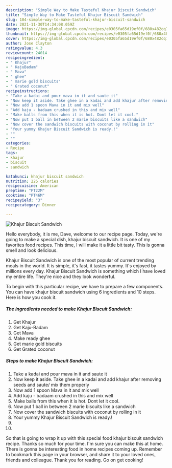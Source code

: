 ```yaml
---
description: "Simple Way to Make Tasteful Khajur Biscuit Sandwich"
title: "Simple Way to Make Tasteful Khajur Biscuit Sandwich"
slug: 104-simple-way-to-make-tasteful-khajur-biscuit-sandwich
date: 2021-11-30T14:34:08.059Z
image: https://img-global.cpcdn.com/recipes/e0305fa65d19ef0f/680x482cq70/khajur-biscuit-sandwich-recipe-main-photo.jpg
thumbnail: https://img-global.cpcdn.com/recipes/e0305fa65d19ef0f/680x482cq70/khajur-biscuit-sandwich-recipe-main-photo.jpg
cover: https://img-global.cpcdn.com/recipes/e0305fa65d19ef0f/680x482cq70/khajur-biscuit-sandwich-recipe-main-photo.jpg
author: Jose Clayton
ratingvalue: 4.3
reviewcount: 24014
recipeingredient:
- " Khajur"
- " KajuBadam"
- " Mava"
- " ghee"
- " marie gold biscuits"
- " Grated coconut"
recipeinstructions:
- "Take a kadai and pour mava in it and saute it"
- "Now keep it aside. Take ghee in a kadai and add khajur after removing seeds and saute/ mix them properly"
- "Now add 1 spoon Mava in it and mix well"
- "Add kaju - badaam crushed in this and mix well"
- "Make balls from this when it is hot. Dont let it cool."
- "Now put 1 ball in between 2 marie biscuits like a sandwich"
- "Now cover the sandwich biscuits with coconut by rolling in it"
- "Your yummy Khajur Biscuit Sandwich is ready.!"
- ""
- ""
categories:
- Recipe
tags:
- khajur
- biscuit
- sandwich

katakunci: khajur biscuit sandwich 
nutrition: 226 calories
recipecuisine: American
preptime: "PT22M"
cooktime: "PT46M"
recipeyield: "3"
recipecategory: Dinner

---
```



![Khajur Biscuit Sandwich](https://img-global.cpcdn.com/recipes/e0305fa65d19ef0f/680x482cq70/khajur-biscuit-sandwich-recipe-main-photo.jpg)

Hello everybody, it is me, Dave, welcome to our recipe page. Today, we're going to make a special dish, khajur biscuit sandwich. It is one of my favorites food recipes. This time, I will make it a little bit tasty. This is gonna smell and look delicious.

Khajur Biscuit Sandwich is one of the most popular of current trending meals in the world. It is simple, it's fast, it tastes yummy. It's enjoyed by millions every day. Khajur Biscuit Sandwich is something which I have loved my entire life. They're nice and they look wonderful.




To begin with this particular recipe, we have to prepare a few components. You can have khajur biscuit sandwich using 6 ingredients and 10 steps. Here is how you cook it.

<!--inarticleads1-->

##### The ingredients needed to make Khajur Biscuit Sandwich:

1. Get  Khajur
1. Get  Kaju-Badam
1. Get  Mava
1. Make ready  ghee
1. Get  marie gold biscuits
1. Get  Grated coconut




<!--inarticleads2-->

##### Steps to make Khajur Biscuit Sandwich:

1. Take a kadai and pour mava in it and saute it
1. Now keep it aside. Take ghee in a kadai and add khajur after removing seeds and saute/ mix them properly
1. Now add 1 spoon Mava in it and mix well
1. Add kaju - badaam crushed in this and mix well
1. Make balls from this when it is hot. Dont let it cool.
1. Now put 1 ball in between 2 marie biscuits like a sandwich
1. Now cover the sandwich biscuits with coconut by rolling in it
1. Your yummy Khajur Biscuit Sandwich is ready.!
1. 
1. 




So that is going to wrap it up with this special food khajur biscuit sandwich recipe. Thanks so much for your time. I'm sure you can make this at home. There is gonna be interesting food in home recipes coming up. Remember to bookmark this page in your browser, and share it to your loved ones, friends and colleague. Thank you for reading. Go on get cooking!
